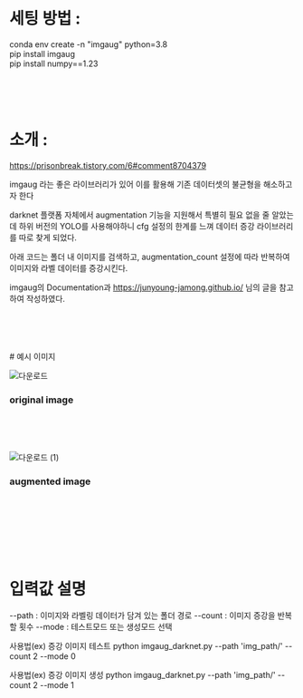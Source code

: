 # 세팅 방법 :<br/>
conda env create -n "imgaug" python=3.8<br/>
pip install imgaug<br/>
pip install numpy==1.23<br/>

<br/>
<br/>
<br/>

# 소개 :
https://prisonbreak.tistory.com/6#comment8704379

imgaug 라는 좋은 라이브러리가 있어 이를 활용해 기존 데이터셋의 불균형을 해소하고자 한다

darknet 플랫폼 자체에서 augmentation 기능을 지원해서 특별히 필요 없을 줄 알았는데 하위 버전의 YOLO를 사용해야하니 cfg 설정의 한계를 느껴 데이터 증강 라이브러리를 따로 찾게 되었다.

아래 코드는 폴더 내 이미지를 검색하고, augmentation_count 설정에 따라 반복하여 이미지와 라벨 데이터를 증강시킨다.

imgaug의 Documentation과 https://junyoung-jamong.github.io/ 님의 글을 참고하여 작성하였다.


<br/>

<br/>

<br/>

<br/>
# 예시 이미지

![다운로드](https://github.com/fishduke/imgaug_darknet/assets/59356522/df4d8bdf-9162-4495-b59e-2899dbc31245)

### original image


<br/>

<br/>

<br/>



![다운로드 (1)](https://github.com/fishduke/imgaug_darknet/assets/59356522/8e313757-0ff1-4fbb-b130-d37c03fe3318)

### augmented image

<br/>
<br/>
<br/>
<br/>
<br/>
<br/>

# 입력값 설명

--path : 이미지와 라벨링 데이터가 담겨 있는 폴더 경로
--count : 이미지 증강을 반복할 횟수
--mode : 테스트모드 또는 생성모드 선택

사용법(ex) 증강 이미지 테스트
python imgaug_darknet.py --path 'img_path/' --count 2 --mode 0

사용법(ex) 증강 이미지 생성
python imgaug_darknet.py --path 'img_path/' --count 2 --mode 1
